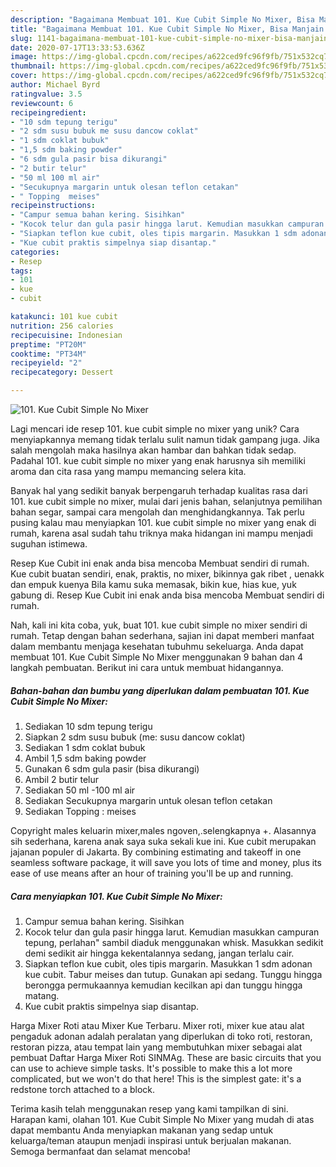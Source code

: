 ```yaml
---
description: "Bagaimana Membuat 101. Kue Cubit Simple No Mixer, Bisa Manjain Lidah"
title: "Bagaimana Membuat 101. Kue Cubit Simple No Mixer, Bisa Manjain Lidah"
slug: 1141-bagaimana-membuat-101-kue-cubit-simple-no-mixer-bisa-manjain-lidah
date: 2020-07-17T13:33:53.636Z
image: https://img-global.cpcdn.com/recipes/a622ced9fc96f9fb/751x532cq70/101-kue-cubit-simple-no-mixer-foto-resep-utama.jpg
thumbnail: https://img-global.cpcdn.com/recipes/a622ced9fc96f9fb/751x532cq70/101-kue-cubit-simple-no-mixer-foto-resep-utama.jpg
cover: https://img-global.cpcdn.com/recipes/a622ced9fc96f9fb/751x532cq70/101-kue-cubit-simple-no-mixer-foto-resep-utama.jpg
author: Michael Byrd
ratingvalue: 3.5
reviewcount: 6
recipeingredient:
- "10 sdm tepung terigu"
- "2 sdm susu bubuk me susu dancow coklat"
- "1 sdm coklat bubuk"
- "1,5 sdm baking powder"
- "6 sdm gula pasir bisa dikurangi"
- "2 butir telur"
- "50 ml 100 ml air"
- "Secukupnya margarin untuk olesan teflon cetakan"
- " Topping  meises"
recipeinstructions:
- "Campur semua bahan kering. Sisihkan"
- "Kocok telur dan gula pasir hingga larut. Kemudian masukkan campuran tepung, perlahan&#34; sambil diaduk menggunakan whisk. Masukkan sedikit demi sedikit air hingga kekentalannya sedang, jangan terlalu cair."
- "Siapkan teflon kue cubit, oles tipis margarin. Masukkan 1 sdm adonan kue cubit. Tabur meises dan tutup. Gunakan api sedang. Tunggu hingga berongga permukaannya kemudian kecilkan api dan tunggu hingga matang."
- "Kue cubit praktis simpelnya siap disantap."
categories:
- Resep
tags:
- 101
- kue
- cubit

katakunci: 101 kue cubit 
nutrition: 256 calories
recipecuisine: Indonesian
preptime: "PT20M"
cooktime: "PT34M"
recipeyield: "2"
recipecategory: Dessert

---
```



![101. Kue Cubit Simple No Mixer](https://img-global.cpcdn.com/recipes/a622ced9fc96f9fb/751x532cq70/101-kue-cubit-simple-no-mixer-foto-resep-utama.jpg)

Lagi mencari ide resep 101. kue cubit simple no mixer yang unik? Cara menyiapkannya memang tidak terlalu sulit namun tidak gampang juga. Jika salah mengolah maka hasilnya akan hambar dan bahkan tidak sedap. Padahal 101. kue cubit simple no mixer yang enak harusnya sih memiliki aroma dan cita rasa yang mampu memancing selera kita.

Banyak hal yang sedikit banyak berpengaruh terhadap kualitas rasa dari 101. kue cubit simple no mixer, mulai dari jenis bahan, selanjutnya pemilihan bahan segar, sampai cara mengolah dan menghidangkannya. Tak perlu pusing kalau mau menyiapkan 101. kue cubit simple no mixer yang enak di rumah, karena asal sudah tahu triknya maka hidangan ini mampu menjadi suguhan istimewa.

Resep Kue Cubit ini enak anda bisa mencoba Membuat sendiri di rumah. Kue cubit buatan sendiri, enak, praktis, no mixer, bikinnya gak ribet , uenakk dan empuk kuenya Bila kamu suka memasak, bikin kue, hias kue, yuk gabung di. Resep Kue Cubit ini enak anda bisa mencoba Membuat sendiri di rumah.


Nah, kali ini kita coba, yuk, buat 101. kue cubit simple no mixer sendiri di rumah. Tetap dengan bahan sederhana, sajian ini dapat memberi manfaat dalam membantu menjaga kesehatan tubuhmu sekeluarga. Anda dapat membuat 101. Kue Cubit Simple No Mixer menggunakan 9 bahan dan 4 langkah pembuatan. Berikut ini cara untuk membuat hidangannya.

<!--inarticleads1-->

##### Bahan-bahan dan bumbu yang diperlukan dalam pembuatan 101. Kue Cubit Simple No Mixer:

1. Sediakan 10 sdm tepung terigu
1. Siapkan 2 sdm susu bubuk (me: susu dancow coklat)
1. Sediakan 1 sdm coklat bubuk
1. Ambil 1,5 sdm baking powder
1. Gunakan 6 sdm gula pasir (bisa dikurangi)
1. Ambil 2 butir telur
1. Sediakan 50 ml -100 ml air
1. Sediakan Secukupnya margarin untuk olesan teflon cetakan
1. Sediakan  Topping : meises


Copyright males keluarin mixer,males ngoven,.selengkapnya +. Alasannya sih sederhana, karena anak saya suka sekali kue ini. Kue cubit merupakan jajanan populer di Jakarta. By combining estimating and takeoff in one seamless software package, it will save you lots of time and money, plus its ease of use means after an hour of training you&#39;ll be up and running. 

<!--inarticleads2-->

##### Cara menyiapkan 101. Kue Cubit Simple No Mixer:

1. Campur semua bahan kering. Sisihkan
1. Kocok telur dan gula pasir hingga larut. Kemudian masukkan campuran tepung, perlahan&#34; sambil diaduk menggunakan whisk. Masukkan sedikit demi sedikit air hingga kekentalannya sedang, jangan terlalu cair.
1. Siapkan teflon kue cubit, oles tipis margarin. Masukkan 1 sdm adonan kue cubit. Tabur meises dan tutup. Gunakan api sedang. Tunggu hingga berongga permukaannya kemudian kecilkan api dan tunggu hingga matang.
1. Kue cubit praktis simpelnya siap disantap.


Harga Mixer Roti atau Mixer Kue Terbaru. Mixer roti, mixer kue atau alat pengaduk adonan adalah peralatan yang diperlukan di toko roti, restoran, restoran pizza, atau tempat lain yang membutuhkan mixer sebagai alat pembuat Daftar Harga Mixer Roti SINMAg. These are basic circuits that you can use to achieve simple tasks. It&#39;s possible to make this a lot more complicated, but we won&#39;t do that here! This is the simplest gate: it&#39;s a redstone torch attached to a block. 

Terima kasih telah menggunakan resep yang kami tampilkan di sini. Harapan kami, olahan 101. Kue Cubit Simple No Mixer yang mudah di atas dapat membantu Anda menyiapkan makanan yang sedap untuk keluarga/teman ataupun menjadi inspirasi untuk berjualan makanan. Semoga bermanfaat dan selamat mencoba!
